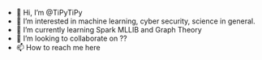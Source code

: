 - 👋 Hi, I’m @TiPyTiPy
- 👀 I’m interested in machine learning, cyber security, science in general.
- 🌱 I’m currently learning Spark MLLIB and Graph Theory
- 💞️ I’m looking to collaborate on ??
- 📫 How to reach me here

<!---
TiPyTiPy/TiPyTiPy is a ✨ special ✨ repository because its `README.md` (this file) appears on your GitHub profile.
You can click the Preview link to take a look at your changes.
--->
